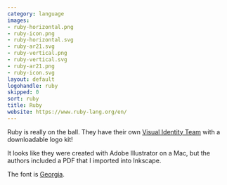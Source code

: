 ```yaml
---
category: language
images:
- ruby-horizontal.png
- ruby-icon.png
- ruby-horizontal.svg
- ruby-ar21.svg
- ruby-vertical.png
- ruby-vertical.svg
- ruby-ar21.png
- ruby-icon.svg
layout: default
logohandle: ruby
skipped: 0
sort: ruby
title: Ruby
website: https://www.ruby-lang.org/en/
---
```


Ruby is really on the ball.  They have their own [Visual Identity Team](http://rubyidentity.org/) with a downloadable logo kit!

It looks like they were created with Adobe Illustrator on a Mac, but the authors included a PDF that I imported into Inkscape.

The font is [Georgia](http://www.myfonts.com/fonts/ascender/georgia/regular/?refby=vectorlogozone).
